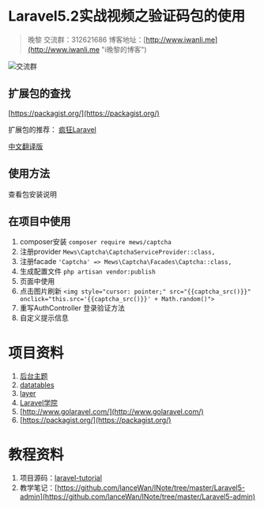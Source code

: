# Laravel5.2实战视频之验证码包的使用
> 晚黎 交流群：312621686  博客地址：[http://www.iwanli.me](http://www.iwanli.me "i晚黎的博客")

![交流群](https://github.com/lanceWan/INote/blob/master/Laravel5-admin/asssets/Laravel%E5%AD%A6%E4%B9%A0%E4%BA%A4%E6%B5%81%E7%BE%A4%E7%BE%A4%E4%BA%8C%E7%BB%B4%E7%A0%81.png "交流群二维码")

## 扩展包的查找
[https://packagist.org/](https://packagist.org/)

扩展包的推荐：
[疯狂Laravel](https://github.com/chiraggude/awesome-laravel)

[中文翻译版](http://laravelacademy.org/post/153.html)

## 使用方法
查看包安装说明

## 在项目中使用

1. composer安装 `composer require mews/captcha`
2. 注册provider `Mews\Captcha\CaptchaServiceProvider::class,`
3. 注册facade `'Captcha' => Mews\Captcha\Facades\Captcha::class,`
3. 生成配置文件 `php artisan vendor:publish`
4. 页面中使用
5. 点击图片刷新 `<img style="cursor: pointer;" src="{{captcha_src()}}" onclick="this.src='{{captcha_src()}}' + Math.random()">`
6. 重写AuthController 登录验证方法
7. 自定义提示信息


# 项目资料
1. [后台主题](https://github.com/puikinsh/gentelella)
2. [datatables](http://datatables.club/)
3. [layer](http://layer.layui.com/)
4. [Laravel学院](http://laravelacademy.org/)
5. [http://www.golaravel.com/](http://www.golaravel.com/)
6. [https://packagist.org/](https://packagist.org/)

# 教程资料
1. 项目源码：[laravel-tutorial](https://github.com/lanceWan/laravel-tutorial)
2. 教学笔记：[https://github.com/lanceWan/INote/tree/master/Laravel5-admin](https://github.com/lanceWan/INote/tree/master/Laravel5-admin)